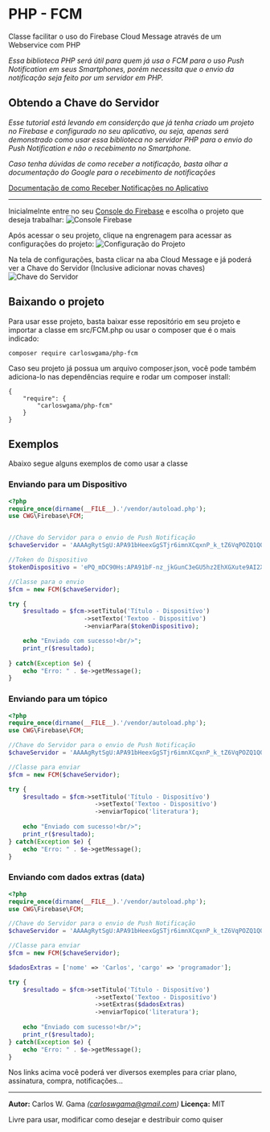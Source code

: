 # PHP - FCM
Classe facilitar o uso do Firebase Cloud Message através de um Webservice com PHP

*Essa biblioteca PHP será útil para quem já usa o FCM para o uso Push Notification em seus Smartphones, porém necessita que o envio da notificação seja feito por um servidor em PHP.*

## Obtendo a Chave do Servidor

*Esse tutorial está levando em considerção que já tenha criado um projeto no Firebase e configurado no seu aplicativo, ou seja, apenas será demonstrado como usar essa biblioteca no servidor PHP para o envio do Push Notification e não o recebimento no Smartphone.*

*Caso tenha dúvidas de como receber a notificação, basta olhar a documentação do Google para o recebimento de notificações*

[Documentação de como Receber Notificações no Aplicativo](https://firebase.google.com/docs/cloud-messaging/)

-----

Inicialmelnte entre no seu [Console do Firebase](https://console.firebase.google.com/) e escolha o projeto que deseja trabalhar: 
![Console Firebase](http://carloswgama.com.br/firebase/console_firebase.jpg)


Após acessar o seu projeto, clique na engrenagem para acessar as configurações do projeto:
![Configuração do Projeto](http://carloswgama.com.br/firebase/configuracao_projeto.jpg)

Na tela de configurações, basta clicar na aba Cloud Message e já poderá ver a Chave do Servidor (Inclusive adicionar novas chaves)
![Chave do Servidor](http://carloswgama.com.br/firebase/chave_servidor.jpg)
 

## Baixando o projeto

Para usar esse projeto, basta baixar esse repositório em seu projeto e importar a classe em src/FCM.php ou usar o composer que é o mais indicado:

```
composer require carloswgama/php-fcm
```

Caso seu projeto já possua um arquivo composer.json, você pode também adiciona-lo nas dependências require e rodar um composer install:
```
{
    "require": {
        "carloswgama/php-fcm"
    }
}
```

## Exemplos

Abaixo segue alguns exemplos de como usar a classe


### Enviando para um Dispositivo
``` php
<?php
require_once(dirname(__FILE__).'/vendor/autoload.php');
use CWG\Firebase\FCM;


//Chave do Servidor para o envio de Push Notificação
$chaveServidor = 'AAAAgRytSgU:APA91bHeexGgSTjr6imnXCqxnP_k_tZ6VqPOZQ1QQ4Ck3-ozyNq5BP3fULtu-YGTZgZMF27QOfYQFqM8szV0t_nxNSCeu7dO1mWMMTOR7L_onWZLb8CC3ZIG-OQxUgiBNqNwV5HtGqw';

//Token do Dispositivo
$tokenDispositivo = 'ePQ_mDC90Hs:APA91bF-nz_jkGunC3eGU5hz2EhXGXute9AI2XlYLgC3XlY6MLDSw-GE5jhF7X77FFKLqFyW_S15RPx4qmAiqEl9I7V8n9N7QHc2OUP70ML14FK5KFMBrfKjtUVU0jcE0B9ropjIOmk';

//Classe para o envio
$fcm = new FCM($chaveServidor);

try {
    $resultado = $fcm->setTitulo('Título - Dispositívo')
                     ->setTexto('Textoo - Dispositívo')
                     ->enviarPara($tokenDispositivo);

    echo "Enviado com sucesso!<br/>";
    print_r($resultado);
    
} catch(Exception $e) {
    echo "Erro: " . $e->getMessage();
}
``` 

### Enviando para um tópico

``` php
<?php
require_once(dirname(__FILE__).'/vendor/autoload.php');
use CWG\Firebase\FCM;

//Chave do Servidor para o envio de Push Notificação
$chaveServidor = 'AAAAgRytSgU:APA91bHeexGgSTjr6imnXCqxnP_k_tZ6VqPOZQ1QQ4Ck3-ozyNq5BP3fULtu-YGTZgZMF27QOfYQFqM8szV0t_nxNSCeu7dO1mWMMTOR7L_onWZLb8CC3ZIG-OQxUgiBNqNwV5HtGqw';

//Classe para enviar 
$fcm = new FCM($chaveServidor);

try {
    $resultado = $fcm->setTitulo('Título - Dispositívo')
                        ->setTexto('Textoo - Dispositívo')
                        ->enviarTopico('literatura');
    
    echo "Enviado com sucesso!<br/>";
    print_r($resultado);    
} catch(Exception $e) {
    echo "Erro: " . $e->getMessage();
}
```

### Enviando com dados extras (data)

``` php
<?php
require_once(dirname(__FILE__).'/vendor/autoload.php');
use CWG\Firebase\FCM;

//Chave do Servidor para o envio de Push Notificação
$chaveServidor = 'AAAAgRytSgU:APA91bHeexGgSTjr6imnXCqxnP_k_tZ6VqPOZQ1QQ4Ck3-ozyNq5BP3fULtu-YGTZgZMF27QOfYQFqM8szV0t_nxNSCeu7dO1mWMMTOR7L_onWZLb8CC3ZIG-OQxUgiBNqNwV5HtGqw';

//Classe para enviar 
$fcm = new FCM($chaveServidor);

$dadosExtras = ['nome' => 'Carlos', 'cargo' => 'programador'];

try {
    $resultado = $fcm->setTitulo('Título - Dispositívo')
                        ->setTexto('Textoo - Dispositívo')
                        ->setExtras($dadosExtras)
                        ->enviarTopico('literatura');
    
    echo "Enviado com sucesso!<br/>";
    print_r($resultado);    
} catch(Exception $e) {
    echo "Erro: " . $e->getMessage();
}
```

Nos links acima você poderá ver diversos exemples para criar plano, assinatura, compra, notificações... 

---
**Autor:**  Carlos W. Gama *(carloswgama@gmail.com)*
**Licença:** MIT

Livre para usar, modificar como desejar e destribuir como quiser